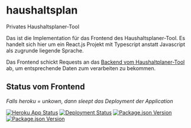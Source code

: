 # haushaltsplan
Privates Haushaltsplaner-Tool

Das ist die Implementation für das Frontend des Haushaltsplaner-Tool. Es handelt sich hier um ein React.js Projekt mit Typescript anstatt Javascript als zugrunde liegende Sprache.

Das Frontend schickt Requests an das [Backend vom Haushaltplaner-Tool](https://github.com/janetschel/haushaltsplan-backend) ab, um entsprechende Daten zum verarbeiten zu bekommen.


## Status vom Frontend
*Falls heroku = unkown, dann sleept das Deployment der Application* 

[![Heroku App Status](http://heroku-shields.herokuapp.com/haushaltsplan)](https://haushaltsplan.herokuapp.com)
[![Deployment Status](https://img.shields.io/github/deployments/janetschel/haushaltsplan/haushaltsplan?label=state%20of%20deployment)](https://haushaltsplan-backend.herokuapp.com/healthcheck)
[![Package.json Version](https://img.shields.io/github/package-json/v/janetschel/haushaltsplan/master)](https://github.com/janetschel/haushaltsplan/blob/master/package.json)
[![Package.json Version](https://img.shields.io/github/package-json/v/janetschel/haushaltsplan/develop)](https://github.com/janetschel/haushaltsplan/blob/develop/package.json)

